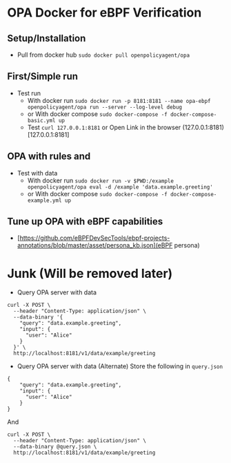 # OPA Docker for eBPF Verification
## Setup/Installation
* Pull from docker hub
`sudo docker pull openpolicyagent/opa`
## First/Simple run
* Test run
	* With docker run `sudo docker run -p 8181:8181 --name opa-ebpf openpolicyagent/opa run --server --log-level debug` 
	* or With docker compose
`sudo docker-compose -f docker-compose-basic.yml up`
	* Test `curl 127.0.0.1:8181` or Open Link in the browser (127.0.0.1:8181)[127.0.0.1:8181]
## OPA with rules and 
* Test with data 
	* With docker run
`sudo docker run -v $PWD:/example openpolicyagent/opa eval -d /example 'data.example.greeting'`
	* or With docker compose
`sudo docker-compose -f docker-compose-example.yml up`


## Tune up OPA with eBPF capabilities
* [https://github.com/eBPFDevSecTools/ebpf-projects-annotations/blob/master/asset/persona_kb.json](eBPF persona) 


# Junk (Will be removed later)
* Query OPA server with data
```
curl -X POST \
  --header "Content-Type: application/json" \
  --data-binary '{
    "query": "data.example.greeting",
    "input": {
      "user": "Alice"
    }
  }' \
  http://localhost:8181/v1/data/example/greeting
```
* Query OPA server with data (Alternate)
Store the following in `query.json`
```
{
    "query": "data.example.greeting",
    "input": {
      "user": "Alice"
    }
}
```
And
```
curl -X POST \
  --header "Content-Type: application/json" \
  --data-binary @query.json \
  http://localhost:8181/v1/data/example/greeting
```